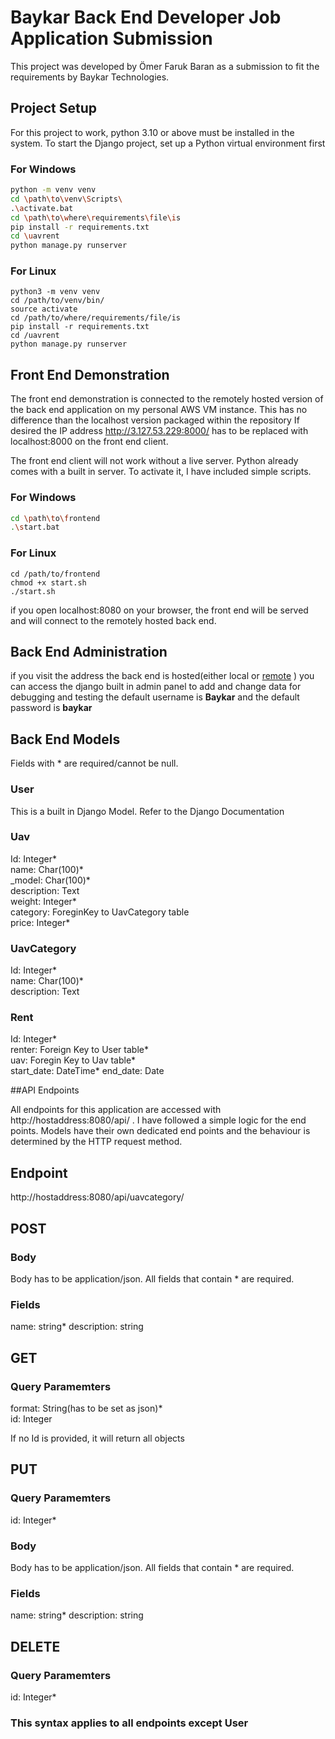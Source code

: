 # Baykar Back End Developer Job Application Submission

This project was developed by Ömer Faruk Baran as a submission to fit the requirements by Baykar Technologies.

## Project Setup

For this project to work, python 3.10 or above must be installed in the system. To start the Django project, set up a Python virtual environment first

### For Windows

```bash
python -m venv venv
cd \path\to\venv\Scripts\
.\activate.bat
cd \path\to\where\requirements\file\is
pip install -r requirements.txt
cd \uavrent
python manage.py runserver
```


### For Linux

```shell
python3 -m venv venv
cd /path/to/venv/bin/
source activate
cd /path/to/where/requirements/file/is
pip install -r requirements.txt
cd /uavrent
python manage.py runserver
```

## Front End Demonstration

The front end demonstration is connected to the remotely hosted version of the back end application on my personal AWS VM instance. This has no difference than the localhost version packaged within the repository
If desired the IP address http://3.127.53.229:8000/ has to be replaced with localhost:8000 on the front end client. 

The front end client will not work without a live server. Python already comes with a built in server. To activate it, I have included simple scripts.

### For Windows
```bash
cd \path\to\frontend
.\start.bat
```
### For Linux

```shell
cd /path/to/frontend
chmod +x start.sh
./start.sh
```
if you open localhost:8080 on your browser, the front end will be served and will connect to the remotely hosted back end.

## Back End Administration

if you visit the address the back end is hosted(either local or [remote](http://3.127.53.229:8000/admin/) ) you can access the django built in admin panel to add and change data for debugging and testing the default username is <strong>Baykar</strong>
and the default password is <strong>baykar</strong>

## Back End Models

Fields with * are required/cannot be null.

### User

This is a built in Django Model. Refer to the Django Documentation

### Uav

Id: Integer* <br>
name: Char(100)* <br>
_model: Char(100)* <br>
description: Text <br>
weight: Integer* <br>
category: ForeginKey to UavCategory table <br>
price: Integer* <br>

### UavCategory

Id: Integer* <br>
name: Char(100)* <br>
description: Text <br>


### Rent

Id: Integer* <br>
renter: Foreign Key to User table* <br>
uav: Foregin Key to Uav table* <br>
start_date: DateTime*
end_date: Date

##API Endpoints

All endpoints for this application are accessed with http://hostaddress:8080/api/ . I have followed a simple logic for the end points. Models have their own dedicated end points and the behaviour is determined by
the HTTP request method. 


## Endpoint

http://hostaddress:8080/api/uavcategory/

## POST

### Body

Body has to be application/json. All fields that contain * are required.

### Fields

name: string*
description: string

## GET

### Query Paramemters

format: String(has to be set as json)* <br>
id: Integer <br>

If no Id is provided, it will return all objects <br>

## PUT

### Query Paramemters

id: Integer* <br>

### Body

Body has to be application/json. All fields that contain * are required.

### Fields

name: string*
description: string

## DELETE

### Query Paramemters

id: Integer* <br>


### This syntax applies to all endpoints except User






